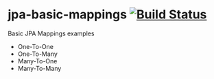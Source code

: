 # jpa-basic-mappings [![Build Status](https://travis-ci.org/marciomarinho/jpa-basic-mappings.svg)](https://travis-ci.org/marciomarinho/jpa-basic-mappings)

Basic JPA Mappings examples

* One-To-One
* One-To-Many
* Many-To-One
* Many-To-Many
